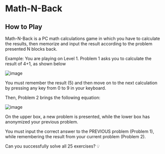 # Math-N-Back
## How to Play
Math-N-Back is a PC math calculations game in which you have to calculate the results, then memorize and input the result according to the problem presented N blocks back.

Example: You are playing on Level 1. Problem 1 asks you to calculate the result of 4+1, as shown below

![image](https://github.com/autotelico/Math-N-Back/assets/44820991/9aef4de9-07e6-47ab-a748-3f28b238bcc5)

You must remember the result (5) and then move on to the next calculation by pressing any key from 0 to 9 in your keyboard.

Then, Problem 2 brings the following equation: 

![image](https://github.com/autotelico/Math-N-Back/assets/44820991/75b85afc-8b1e-41c6-b10b-b993c2a73791)

On the upper box, a new problem is presented, while the lower box has anonymized your previous problem.

You must input the correct answer to the PREVIOUS problem (Problem 1), while remembering the result from your current problem (Problem 2).

Can you successfully solve all 25 exercises? 💡

